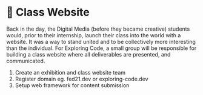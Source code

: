 # 🥉 Class Website

Back in the day, the Digital Media \(before they became creative\) students would, prior to their internship, launch their class into the world with a website. It was a way to stand united and to be collectively more interesting than the individual. For Exploring Code, a small group will be responsible for building a class website where all deliverables are presented, and communicated.

1. Create an exhibition and class website team
2. Register domain eg. fed21.dev or exploring-code.dev
3. Setup web framework for content submission

